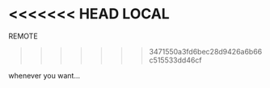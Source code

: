 <<<<<<< HEAD
LOCAL
=======
REMOTE
>>>>>>> 3471550a3fd6bec28d9426a6b66c515533dd46cf

whenever you want...
